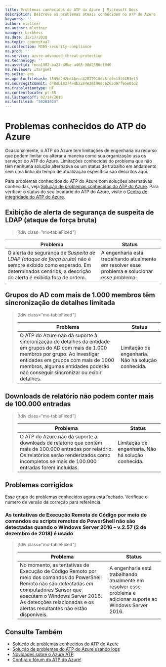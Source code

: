 ```yaml
---
title: Problemas conhecidos do ATP do Azure | Microsoft Docs
description: Descreve os problemas atuais conhecidos no ATP do Azure
keywords: ''
author: mlottner
ms.author: mlottner
manager: barbkess
ms.date: 12/17/2018
ms.topic: conceptual
ms.collection: M365-security-compliance
ms.prod: ''
ms.service: azure-advanced-threat-protection
ms.technology: ''
ms.assetid: feea1982-ba23-48be-a468-98d2586cf840
ms.reviewer: itargoet
ms.suite: ems
ms.openlocfilehash: 1689d2d2bd4becd42812010dc8fd6e13f0483ef5
ms.sourcegitcommit: c48db18274edb2284e281960c6262d97f96e01d2
ms.translationtype: HT
ms.contentlocale: pt-BR
ms.lasthandoff: 02/14/2019
ms.locfileid: "56263923"
---
```

# <a name="azure-atp-known-issues"></a>Problemas conhecidos do ATP do Azure

Ocasionalmente, o ATP do Azure tem limitações de engenharia ou recurso que podem limitar ou alterar a maneira como sua organização usa os serviços do ATP do Azure. Limitações conhecidas do problema que não têm nenhuma solução alternativa ou um status de trabalho em andamento sem uma linha do tempo de atualização específica são descritos aqui. 

Para problemas conhecidos do ATP do Azure com soluções alternativas conhecidas, veja [Solução de problemas conhecidos do ATP do Azure](troubleshooting-atp-known-issues.md). Para verificar o status do seu locatário do ATP do Azure, visite o [Centro de integridade do ATP do Azure](atp-health-center.md). 

## <a name="suspected-brute-force-attack-ldap-security-alert-display"></a>Exibição de alerta de segurança de suspeita de LDAP (ataque de força bruta)
> [!div class="mx-tableFixed"] 

|Problema|Status|
|----|----|
O alerta de segurança de *Suspeita de LDAP (ataque de força bruta)* não é sempre exibido como esperado. Em determinados cenários, a descrição do alerta é exibida fora de ordem.| A engenharia está trabalhando atualmente em resolver esse problema e solucionar esse problema.| 

## <a name="ad-groups-with-more-than-1000-members-have-limited-detail-sync"></a>Grupos do AD com mais de 1.000 membros têm sincronização de detalhes limitada
> [!div class="mx-tableFixed"]  
> 
> |Problema|Status|
> |----|----|
> |O ATP do Azure não dá suporte à sincronização de detalhes da entidade em grupos do AD com mais de 1.000 membros por grupo. Ao investigar entidades em grupos com mais de 1000 membros, algumas entidades poderão não conseguir sincronizar ou exibir detalhes.|Limitação de engenharia. Não há solução conhecida.|

## <a name="report-downloads-cannot-contain-more-than-100000-entries"></a>Downloads de relatório não podem conter mais de 100.000 entradas
> [!div class="mx-tableFixed"]  
> 
> |Problema|Status|
> |----|----|
> |O ATP do Azure não dá suporte a downloads de relatório que contêm mais de 100.000 entradas por relatório. Os relatórios serão renderizados como incompletos se mais de 100.000 entradas forem incluídas.|Limitação de engenharia. Não há solução conhecida.|

## <a name="closed-issues"></a>Problemas corrigidos

Esse grupo de problemas conhecidos agora está fechado. Verifique o número de versão da correção para referência.   
### <a name="remote-code-execution-attempts-using-remote-powershell-commands-or-scripts-are-not-detected-when-using-windows-server-2016---v257-december-2-2018"></a>As tentativas de Execução Remota de Código por meio de comandos ou scripts remotos do PowerShell não são detectadas quando o Windows Server 2016 – v.2.57 (2 de dezembro de 2018) é usado
> [!div class="mx-tableFixed"]  
> 
> |Problema|Status|
> |----|----|
> |No momento, as tentativas de Execução de Código Remoto por meio dos comandos do PowerShell Remoto não são detectadas em computadores Sensor que executam o Windows Server 2016. As detecções relacionadas e os alertas resultantes não estão disponíveis.|A engenharia está trabalhando atualmente em resolver esse problema e adicionar suporte ao Windows Server 2016.|

## <a name="see-also"></a>Consulte Também

- [Solução de problemas conhecidos do ATP do Azure](troubleshooting-atp-known-issues.md)
- [Solução de problemas do ATP do Azure usando logs](troubleshooting-atp-using-logs.md)
- [Novidades sobre o Azure ATP](atp-whats-new.md)
- [Confira o fórum do ATP do Azure!](https://aka.ms/azureatpcommunity)

